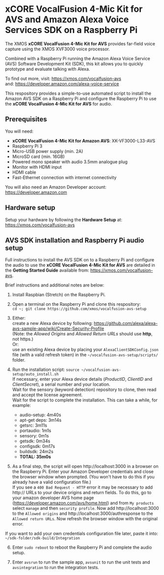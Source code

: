 # xCORE VocalFusion 4-Mic Kit for AVS and Amazon Alexa Voice Services SDK on a Raspberry Pi

The XMOS **xCORE VocalFusion 4-Mic Kit for AVS** provides far-field voice capture using the XMOS XVF3000 voice processor.

Combined with a Raspberry Pi running the Amazon Alexa Voice Service (AVS) Software Development Kit (SDK), this kit allows you to quickly prototype and evaluate talking with Alexa.

To find out more, visit: https://xmos.com/vocalfusion-avs  
and: https://developer.amazon.com/alexa-voice-service

This respository provides a simple-to-use automated script to install the Amazon AVS SDK on a Raspberry Pi and configure the Raspberry Pi to use the **xCORE VocalFusion 4-Mic Kit for AVS** for audio.

## Prerequisites
You will need:

- **xCORE VocalFusion 4-Mic Kit for Amazon AVS**: XK-VF3000-L33-AVS
- Raspberry Pi 3
- Micro-USB power supply (min. 2A)
- MicroSD card (min. 16GB)
- Powered mono speaker with audio 3.5mm analogue plug
- Monitor with HDMI input
- HDMI cable
- Fast-Ethernet connection with internet connectivity

You will also need an Amazon Developer account: https://developer.amazon.com 

## Hardware setup
Setup your hardware by following the **Hardware Setup** at: https://xmos.com/vocalfusion-avs

## AVS SDK installation and Raspberry Pi audio setup
Full instructions to install the AVS SDK on to a Raspberry Pi and configure the audio to use the **xCORE VocalFusion 4-Mic Kit for AVS** are detailed in the **Getting Started Guide** available from: https://xmos.com/vocalfusion-avs.

Brief instructions and additional notes are below:

1. Install Raspbian (Stretch) on the Raspberry Pi.

2. Open a terminal on the Raspberry Pi and clone this respository:  
`cd ~; git clone https://github.com/xmos/vocalfusion-avs-setup`

3. Either:  
create a new Alexa device by following: https://github.com/alexa/alexa-avs-sample-app/wiki/Create-Security-Profile  
(Note: the *Allowed Origins* and *Allowed Return URLs* should use **http**, not https.)  
Or:  
use an existing Alexa device by placing your `AlexaClientSDKConfig.json` file (with a valid refresh token) in the `~/vocalfusion-avs-setup/scripts/` folder.

4. Run the installation script: `source ~/vocalfusion-avs-setup/auto_install.sh`  
If necessary, enter your Alexa device details (*ProductID*, *ClientID* and *ClientSecret*), a serial number and your location.  
Wait for the sensory (keyword detection) repository to clone, then read and accept the license agreement.  
Wait for the script to complete the installation. This can take a while, for example:  
   - audio-setup: 4m40s
   - apt-get deps: 3m14s
   - getsrc: 3m11s
   - portaudio: 1m1s
   - sensory: 0m1s
   - getsdk: 0m34s
   - configsdk: 0m17s
   - buildsdk: 24m2s
   - **TOTAL: 35m0s**

5. As a final step, the script will open http://localhost:3000 in a browser on the Raspberry Pi. Enter your Amazon Developer credentials and close the browser window when prompted. (You won't have to do this if you already have a valid configuration file.)  
If you see a `400 Bad Request - HTTP` error it may be necessary to add http:// URLs to your device origins and return fields. To do this, go to your amazon developer AVS home page (https://developer.amazon.com/avs/home.html) and from `My products` select `manage` and then `security profile`. Now add http://localhost:3000 to the `Allowed origins` and http://localhost:3000/authresponse to the `Allowed return URLs`. Now refresh the browser window with the original error.

If you want to add your own credentials configuration file later, paste it into: `~/sdk-folder/sdk-build/Integration`

6. Enter `sudo reboot` to reboot the Raspberry Pi and complete the audio setup.

7. Enter `avsrun` to run the sample app, `avsunit` to run the unit tests and `avsintegration` to run the integration tests.
